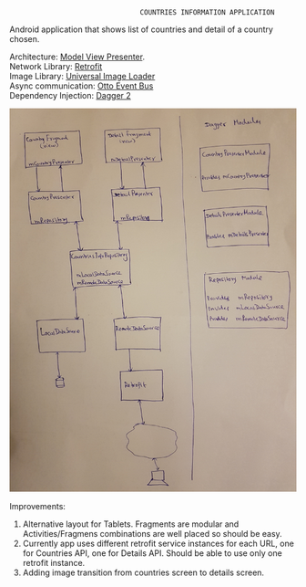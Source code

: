                                     COUNTRIES INFORMATION APPLICATION



Android application that shows list of countries and detail of a country chosen.

Architecture: [Model View Presenter](https://en.wikipedia.org/wiki/Model–view–presenter).                         
Network Library: [Retrofit](http://square.github.io/retrofit/)                                                                 
Image Library:  [Universal Image Loader](https://github.com/nostra13/Android-Universal-Image-Loader)                           
Async communication: [Otto Event Bus](http://square.github.io/otto/)                                                           
Dependency Injection: [Dagger 2](https://github.com/codepath/android_guides/wiki/Dependency-Injection-with-Dagger-2)           

![alt txt](https://github.com/gurappa/Countries-Info/blob/master/Countries_mvp.jpg)



Improvements:
1. Alternative layout for Tablets. Fragments are modular and Activities/Fragmens combinations are well placed so should be easy.
2. Currently app uses different retrofit service instances for each URL, one for Countries API, one for Details API. Should be able to use only one retrofit instance.
3. Adding image transition from countries screen to details screen.
